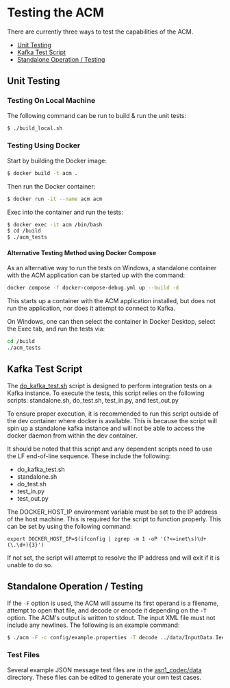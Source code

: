 # Testing the ACM

There are currently three ways to test the capabilities of the ACM.
- [Unit Testing](#unit-testing)
- [Kafka Test Script](#kafka-test-script)
- [Standalone Operation / Testing](#standalone-testing)

## Unit Testing
### Testing On Local Machine
The following command can be run to build & run the unit tests:

```bash
$ ./build_local.sh
```


### Testing Using Docker
Start by building the Docker image:

```bash
$ docker build -t acm .
```

Then run the Docker container:

```bash
$ docker run -it --name acm acm
```

Exec into the container and run the tests:

```bash
$ docker exec -it acm /bin/bash
$ cd /build
$ ./acm_tests
```

#### Alternative Testing Method using Docker Compose

As an alternative way to run the tests on Windows, a standalone container with the ACM application can be started up with the command:

```bash
docker compose -f docker-compose-debug.yml up --build -d
```

This starts up a container with the ACM application installed, but does not run the application, nor does it attempt to connect to Kafka.

On Windows, one can then select the container in Docker Desktop, select the Exec tab, and run the tests via:

```bash
cd /build
./acm_tests
```

## Kafka Test Script
The [do_kafka_test.sh](../do_kafka_test.sh) script is designed to perform integration tests on a Kafka instance. To execute the tests, this script relies on the following scripts: standalone.sh, do_test.sh, test_in.py, and test_out.py

To ensure proper execution, it is recommended to run this script outside of the dev container where docker is available. This is because the script will spin up a standalone kafka instance and will not be able to access the docker daemon from within the dev container.

It should be noted that this script and any dependent scripts need to use the LF end-of-line sequence. These include the following:
- do_kafka_test.sh
- standalone.sh
- do_test.sh
- test_in.py
- test_out.py

The DOCKER_HOST_IP environment variable must be set to the IP address of the host machine. This is required for the script to function properly. This can be set by using the following command:

```
export DOCKER_HOST_IP=$(ifconfig | zgrep -m 1 -oP '(?<=inet\s)\d+(\.\d+){3}')
```

If not set, the script will attempt to resolve the IP address and will exit if it is unable to do so.

## Standalone Operation / Testing

If the `-F` option is used, the ACM will assume its first operand is a filename, attempt to open that file, and decode or
encode it depending on the `-T` option. The ACM's output is written to stdout. The input XML file must not include any
newlines. The following is an example command:

```bash
$ ./acm -F -c config/example.properties -T decode ../data/InputData.Ieee1609Dot2Data.packed.xml
```

### Test Files

Several example JSON message test files are in the [asn1_codec/data](../data) directory.  These files can be edited to generate
your own test cases.